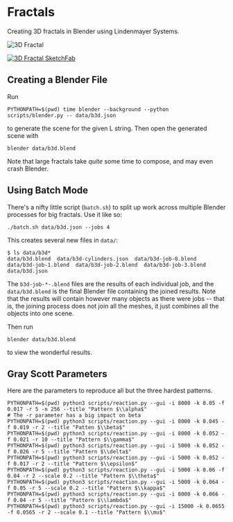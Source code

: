 # Fractals

Creating 3D fractals in Blender using Lindenmayer Systems.

![3D Fractal](https://i.imgur.com/gQPLXAE.jpg)

[![3D Fractal SketchFab](https://i.imgur.com/oARGCvv.png)](https://sketchfab.com/3d-models/b3d-2317c1f611e14369b7a3b83e29be676b)

## Creating a Blender File

Run

```shell
PYTHONPATH=$(pwd) time blender --background --python scripts/blender.py -- data/b3d.json
```

to generate the scene for the given L string. Then open the generated scene with

```shell
blender data/b3d.blend
```

Note that large fractals take *quite* some time to compose, and may even crash Blender.

## Using Batch Mode

There's a nifty little script (`batch.sh`) to split up work across multiple Blender processes for big
fractals.
Use it like so:

```shell
./batch.sh data/b3d.json --jobs 4
```

This creates several new files in `data/`:

```shell
$ ls data/b3d*
data/b3d.blend  data/b3d-cylinders.json  data/b3d-job-0.blend  data/b3d-job-1.blend  data/b3d-job-2.blend  data/b3d-job-3.blend  data/b3d.json
```

The `b3d-job-*-.blend` files are the results of each individual job, and the `data/b3d.blend` is the
final Blender file containing the joined results.
Note that the results will contain however many objects as there were jobs -- that is, the joining process
does not join all the meshes, it just combines all the objects into one scene.

Then run

```shell
blender data/b3d.blend
```

to view the wonderful results.

## Gray Scott Parameters

Here are the parameters to reproduce all but the three hardest patterns.

```shell
PYTHONPATH=$(pwd) python3 scripts/reaction.py --gui -i 8000 -k 0.05 -f 0.017 -r 5 -n 256 --title "Pattern $\\alpha$"
# The -r parameter has a big impact on beta
PYTHONPATH=$(pwd) python3 scripts/reaction.py --gui -i 8000 -k 0.045 -f 0.019 -r 2 --title "Patten $\\beta$"
PYTHONPATH=$(pwd) python3 scripts/reaction.py --gui -i 8000 -k 0.052 -f 0.021 -r 10 --title "Pattern $\\gamma$"
PYTHONPATH=$(pwd) python3 scripts/reaction.py --gui -i 5000 -k 0.052 -f 0.026 -r 5 --title "Pattern $\\delta$"
PYTHONPATH=$(pwd) python3 scripts/reaction.py --gui -i 5000 -k 0.052 -f 0.017 -r 2 --title "Pattern $\\epsilon$"
PYTHONPATH=$(pwd) python3 scripts/reaction.py --gui -i 5000 -k 0.06 -f 0.04 -r 2 --scale 0.2 --title "Pattern $\\theta$"
PYTHONPATH=$(pwd) python3 scripts/reaction.py --gui -i 5000 -k 0.064 -f 0.05 -r 5 --scale 0.2 --title "Pattern $\\kappa$"
PYTHONPATH=$(pwd) python3 scripts/reaction.py --gui -i 8000 -k 0.066 -f 0.04 -r 5 --title "Pattern $\\lambda$"
PYTHONPATH=$(pwd) python3 scripts/reaction.py --gui -i 15000 -k 0.0655 -f 0.0565 -r 2 --scale 0.1 --title "Pattern $\\mu$"
```
